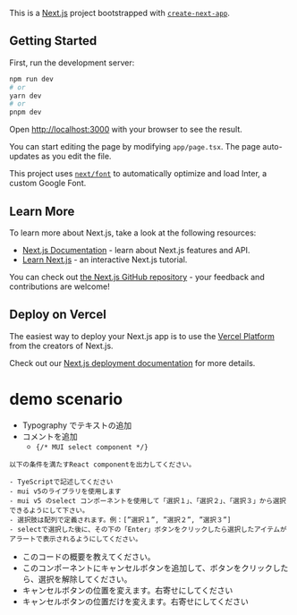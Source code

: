 This is a [Next.js](https://nextjs.org/) project bootstrapped with [`create-next-app`](https://github.com/vercel/next.js/tree/canary/packages/create-next-app).

## Getting Started

First, run the development server:

```bash
npm run dev
# or
yarn dev
# or
pnpm dev
```

Open [http://localhost:3000](http://localhost:3000) with your browser to see the result.

You can start editing the page by modifying `app/page.tsx`. The page auto-updates as you edit the file.

This project uses [`next/font`](https://nextjs.org/docs/basic-features/font-optimization) to automatically optimize and load Inter, a custom Google Font.

## Learn More

To learn more about Next.js, take a look at the following resources:

- [Next.js Documentation](https://nextjs.org/docs) - learn about Next.js features and API.
- [Learn Next.js](https://nextjs.org/learn) - an interactive Next.js tutorial.

You can check out [the Next.js GitHub repository](https://github.com/vercel/next.js/) - your feedback and contributions are welcome!

## Deploy on Vercel

The easiest way to deploy your Next.js app is to use the [Vercel Platform](https://vercel.com/new?utm_medium=default-template&filter=next.js&utm_source=create-next-app&utm_campaign=create-next-app-readme) from the creators of Next.js.

Check out our [Next.js deployment documentation](https://nextjs.org/docs/deployment) for more details.

# demo scenario

- Typography でテキストの追加
- コメントを追加
  - `{/* MUI select component */}`

```
以下の条件を満たすReact componentを出力してください。

- TyeScriptで記述してください
- mui v5のライブラリを使用します
- mui v5 のselect コンポーネントを使用して「選択１」、「選択２」、「選択３」から選択できるようにして下さい。
- 選択肢は配列で定義されます。例：[”選択１”, ”選択２”, ”選択３”]
- selectで選択した後に、その下の「Enter」ボタンをクリックしたら選択したアイテムがアラートで表示されるようにしてください。
```

- このコードの概要を教えてください。
- このコンポーネントにキャンセルボタンを追加して、ボタンをクリックしたら、選択を解除してください。
- キャンセルボタンの位置を変えます。右寄せにしてください
- キャンセルボタンの位置だけを変えます。右寄せにしてください
